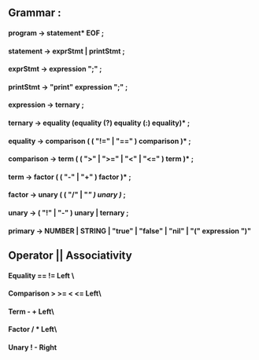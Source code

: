 ## Grammar :
#### program → statement* EOF ;
#### statement → exprStmt | printStmt ;
#### exprStmt → expression ";" ;
#### printStmt → "print" expression ";" ;
#### expression → ternary ;
#### ternary -> equality (equality (?) equality (:) equality)* ;
#### equality → comparison ( ( "!=" | "==" ) comparison )* ;
#### comparison → term ( ( ">" | ">=" | "<" | "<=" ) term )* ;
#### term → factor ( ( "-" | "+" ) factor )* ;
#### factor → unary ( ( "/" | "*" ) unary )* ;
#### unary → ( "!" | "-" ) unary | ternary ;

#### primary → NUMBER | STRING | "true" | "false" | "nil" | "(" expression ")"

## Operator   ||   Associativity
#### Equality == != Left \
#### Comparison > >= < <= Left\
#### Term - + Left\
#### Factor / * Left\
#### Unary ! - Right